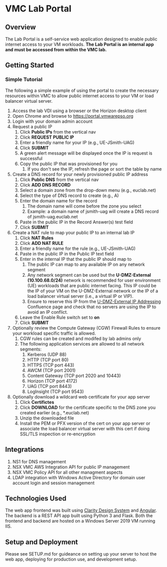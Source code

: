 # VMC Lab Portal

## Overview
The Lab Portal is a self-service web application designed to enable public internet access to your VM workloads.  **The Lab Portal is an internal app and must be accessed from within the VMC lab.**

## Getting Started
### Simple Tutorial
The following a simple example of using the portal to create the necessary resources within VMC to allow public internet access to your VM or load balancer virtual server.
1. Access the lab VDI using a browser or the Horizon desktop client
2. Open Chrome and browse to https://portal.vmwarepso.org
3. Login with your domain admin account
4. Request a public IP
    1. Click **Public IPs** from the vertical nav
    2. Click **REQUEST PUBLIC IP**
    3. Enter a friendly name for your IP (e.g., UE-JSmith-UAG)
    4. Click **SUBMIT**
    5. A green alert message will be displayed once the IP is request is successful
    6. Copy the public IP that was provisioned for you
        1. If you don't see the IP, refresh the page or sort the table by name
5. Create a DNS record for your newly provisioned public IP address
    1. Click **Public DNS** from the vertical nav
    2. Click **ADD DNS RECORD**
    3. Select a domain zone from the drop-down menu (e.g., euclab.net)
    4. Select the type of DNS record to create (e.g., A)
    5. Enter the domain name for the record
        1. The domain name will come before the zone you select
        2. Example: a domain name of jsmith-uag will create a DNS record of jsmith-uag.euclab.net
    6. Paste in the public IP in the Record Answer(s) test field
    7. Click **SUBMIT**
6. Create a NAT rule to map your public IP to an internal lab IP
    1. Click **NAT Rules**
    2. Click **ADD NAT RULE**
    3. Enter a friendly name for the rule (e.g., UE-JSmith-UAG)
    4. Paste in the public IP in the Public IP text field
    5. Enter in the internal IP that the public IP should map to
        1. The public IP can map to any available IP on any network segment
        2. Any network segment can be used but the **U-DMZ-External (10.100.68.0/24)** network is recommended for user environment (UE) workloads that are public internet facing.  This IP could be the IP of your VM on the U-DMZ-External network or the IP of a load balancer virtual server (i.e., a virtual IP or VIP).
        3. Ensure to reserve this IP from the [U-DMZ-External IP Addressing](https://confluence.eng.vmware.com/display/PSOEUCNP/PSO+Labs+U-DMZ-External+IP+Addressing) Confluence page and check that no servers are using the IP to avoid an IP conflict.
    6. Leave the Enable Rule switch set to **on**
    7. Click **SUBMIT**
8. Optionally review the Compute Gateway (CGW) Firewall Rules to ensure your workload specific traffic is allowed.
    1. CGW rules can be created and modifed by lab admins only
    2. The following application services are allowed to all network segments:
        1. Kerberos (UDP 88) 
        2. HTTP (TCP port 80)
        3. HTTPS (TCP port 443)
        4. AWCM (TCP port 2001)
        5. Content Gateway (TCP port 2020 and 10443)
        6. Horizon (TCP port 4172)
        7. UAG (TCP port 8443)
        8. LogInsight (TCP port 9543)
9. Optionally download a wildcard web certificate for your app server
    1. Click **Certifictes**
    2. Click **DOWNLOAD** for the certificate specific to the DNS zone you created earlier (e.g., *.euclab.net)
    3. Unzip the downloaded file
    4. Install the PEM or PFX version of the cert on your app server or associate the load balancer virtual server with this cert if doing SSL/TLS inspection or re-encryption

## Integrations
1. NS1 for DNS management
2. NSX VMC AWS Integration API for public IP management
3. NSX VMC Policy API for all other managment aspects
4. LDAP integration with Windows Active Directory for domain user account login and session management

## Technologies Used
The web app frontend was built using [Clarity Design System](https://next.clarity.design/) and [Angular](https://angular.io/).
The backend is a REST API app built using Python 3 and Flask.
Both the frontend and backend are hosted on a Windows Server 2019 VM running IIS.

## Setup and Deployment
Please see SETUP.md for guideance on setting up your server to host the web app, deploying for production use, and development setup.